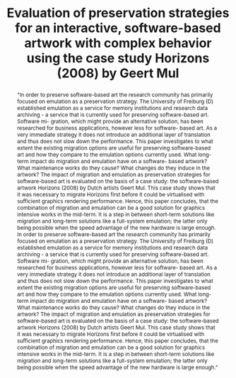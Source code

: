 ---
abstract: '"In order to preserve software-based art the research community has primarily
  focused on emulation as a preservation strategy. The University of Freiburg (D)
  established emulation as a service for memory institutions and research data archiving
  - a service that is currently used for preserving software-based art. Software mi-
  gration, which might provide an alternative solution, has been researched for business
  applications, however less for software- based art. As a very immediate strategy
  it does not introduce an additional layer of translation and thus does not slow
  down the performance. This paper investigates to what extent the existing migration
  options are useful for preserving software-based art and how they compare to the
  emulation options currently used. What long-term impact do migration and emulation
  have on a software- based artwork? What maintenance works do they cause? What changes
  do they induce in the artwork?

  The impact of migration and emulation as preservation strategies for software-based
  art is evaluated on the basis of a case study: the software-based artwork Horizons
  (2008) by Dutch artists Geert Mul. This case study shows that it was necessary to
  migrate Horizons first before it could be virtualised with sufficient graphics rendering
  performance. Hence, this paper concludes, that the combination of migration and
  emulation can be a good solution for graphics intensive works in the mid-term. It
  is a step in between short-term solutions like migration and long-term solutions
  like a full-system emulation; the latter only being possible when the speed advantage
  of the new hardware is large enough.

  In order to preserve software-based art the research community has primarily focused
  on emulation as a preservation strategy. The University of Freiburg (D) established
  emulation as a service for memory institutions and research data archiving - a service
  that is currently used for preserving software-based art. Software mi- gration,
  which might provide an alternative solution, has been researched for business applications,
  however less for software- based art. As a very immediate strategy it does not introduce
  an additional layer of translation and thus does not slow down the performance.
  This paper investigates to what extent the existing migration options are useful
  for preserving software-based art and how they compare to the emulation options
  currently used. What long-term impact do migration and emulation have on a software-
  based artwork? What maintenance works do they cause? What changes do they induce
  in the artwork?

  The impact of migration and emulation as preservation strategies for software-based
  art is evaluated on the basis of a case study: the software-based artwork Horizons
  (2008) by Dutch artists Geert Mul. This case study shows that it was necessary to
  migrate Horizons first before it could be virtualised with sufficient graphics rendering
  performance. Hence, this paper concludes, that the combination of migration and
  emulation can be a good solution for graphics intensive works in the mid-term. It
  is a step in between short-term solutions like migration and long-term solutions
  like a full-system emulation; the latter only being possible when the speed advantage
  of the new hardware is large enough."'
creators:
- Roeck, Claudia
- Noordegraaf, Julia
- Rechert, Klaus
date: null
document_url: https://services.phaidra.univie.ac.at/api/object/o:923622/download
grand_parent: iPRES
institutions: []
keywords:
- boston
landing_page_url: https://phaidra.univie.ac.at/o:923622
language: eng
layout: publication
license: CC BY 4.0 International
notes_url: null
parent: iPRES 2018
publication_type: paper
size: 3744583
slides_url: null
source_name: iPRES
stream_url: null
title: Evaluation of preservation strategies for an interactive, software-based artwork
  with complex behavior using the case study Horizons (2008) by Geert Mul
year: 2018
---
